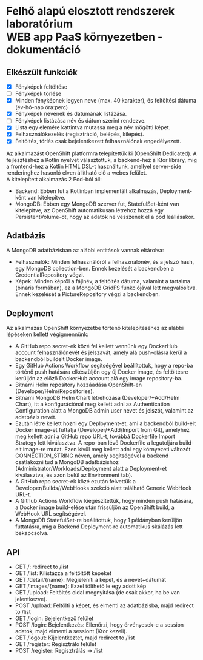 # Felhő alapú elosztott rendszerek laboratórium<br>WEB app PaaS környezetben - dokumentáció

## Elkészült funkciók
- [x] Fényképek feltöltése
- [ ] Fényképek törlése
- [x] Minden fényképnek legyen neve (max. 40 karakter), és feltöltési dátuma (év-hó-nap óra:perc)
- [x] Fényképek nevének és dátumának listázása.
- [ ] Fényképek listázása név és dátum szerint rendezve.
- [x] Lista egy elemére kattintva mutassa meg a név mögötti képet.
- [x] Felhasználókezelés (regisztráció, belépés, kilépés).
- [x] Feltöltés, törlés csak bejelentkezett felhasználónak engedélyezett.

Az alkalmazást OpenShift platformra telepítettük ki (OpenShift Dedicated). A fejlesztéshez a Kotlin nyelvet választottuk, a backend-hez a Ktor library, míg a frontend-hez a Kotlin HTML DSL-t használtunk, amellyel server-side renderinghez hasonló elven állítható elő a webes felület.<br>
A kitelepített alkalmazás 2 Pod-ból áll:
- Backend: Ebben fut a Kotlinban implementált alkalmazás, Deployment-ként van kitelepítve.
- MongoDB: Ebben egy MongoDB szerver fut, StatefulSet-ként van kitelepítve, az OpenShift automatikusan létrehoz hozzá egy PersistentVolume-ot, hogy az adatok ne vesszenek el a pod leállásakor.

## Adatbázis

A MongoDB adatbázisban az alábbi entitások vannak eltárolva:
- Felhasználók: Minden felhasználóról a felhasználónév, és a jelszó hash, egy MongoDB collection-ben. Ennek kezelését a backendben a CredentialRepository végzi.
- Képek: Minden képről a fájlnév, a feltöltés dátuma, valamint a tartalma (bináris formában), ez a MongoDB GridFS funkciójával lett megvalósítva. Ennek kezelését a PictureRepository végzi a backendben.

## Deployment

Az alkalmazás OpenShift környezetbe történő kitelepítéséhez az alábbi lépéseken kellett végigmennünk:
- A GitHub repo secret-ek közé fel kellett vennünk egy DockerHub account felhasználónevét és jelszavát, amely alá push-olásra kerül a backendből buildelt Docker image.
- Egy GitHub Actions Workflow segítségével beállítottuk, hogy a repo-ba történő push hatására elkészüljön egy új Docker image, és feltöltésre kerüljön az előző DockerHub account alá egy image repository-ba.
- Bitnami Helm repository hozzáadása OpenShift-en (Developer/Helm/Repositories).
- Bitnami MongoDB Helm Chart létrehozása (Developer/+Add/Helm Chart), itt a konfigurációnál meg kellett adni az Authentication Configuration alatt a MongoDB admin user nevet és jelszót, valamint az adatbázis nevét.
- Ezután létre kellett hozni egy Deployment-et, ami a backendből build-elt Docker image-et futtatja (Developer/+Add/Import from Git), amelyhez meg kellett adni a GitHub repo URL-t, továbbá Dockerfile Import Strategy lett kiválasztva. A repo-ban lévő Dockerfile a legutoljára build-elt image-re mutat. Ezen kívül meg kellett adni egy környezeti változót CONNECTION_STRING néven, amely segítségével a backend csatlakozni tud a MongoDB adatbázishoz (Administrator/Workloads/Deployment alatt a Deployment-et kiválasztva, és azon belül az Environment tab).
- A GitHub repo secret-ek közé ezután felvettük a Developer/Builds/<build neve>/WebHooks szekció alatt található Generic WebHook URL-t.
- A Github Actions Workflow kiegészítettük, hogy minden push hatására, a Docker image build-elése után frissüljön az OpenShift build, a WebHook URL segítségével.
- A MongoDB StatefulSet-re beállítottuk, hogy 1 példányban kerüljön futtatásra, míg a Backend Deployment-re automatikus skálázás lett bekapcsolva.

## API
- GET /: redirect to /list
- GET /list: Kilistázza a feltöltött képeket
- GET /detail/{name}: Megjeleníti a képet, és a nevét+dátumát
- GET /images/{name}: Ezzel tölthető le egy adott kép
- GET /upload: Feltöltés oldal megnyitása (de csak akkor, ha be van jelentkezve).
- POST /upload: Feltölti a képet, és elmenti az adatbázisba, majd redirect to /list
- GET /login: Bejelentkező felület
- POST /login: Bejelentkezés: Ellenőrzi, hogy érvényesek-e a session adatok, majd elmenti a sessiont (Ktor kezeli).
- GET /logout: Kijelentkeztet, majd redirect to /list
- GET /register: Regisztráló felület
- POST /register: Regisztrálás -> /list

